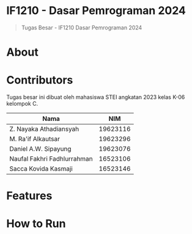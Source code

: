 # IF1210 - Dasar Pemrograman 2024
> Tugas Besar - IF1210 Dasar Pemrograman 2024

# About

# Contributors
Tugas besar ini dibuat oleh mahasiswa STEI angkatan 2023 kelas K-06 kelompok C.

| Nama                        | NIM      |
| --------------------------- | -------- |
| Z. Nayaka Athadiansyah      | 19623116 |
| M. Ra'if Alkautsar          | 19623296 |
| Daniel A.W. Sipayung        | 19623076 |
| Naufal Fakhri Fadhlurrahman | 16523106 |
| Sacca Kovida Kasmaji        | 16523146 |


# Features

# How to Run
